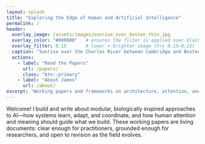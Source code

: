 ```yaml
---
layout: splash
title: "Exploring the Edge of Human and Artificial Intelligence"
permalink: /
header:
  overlay_image: /assets/images/sunrise_over_boston_thin.jpg
  overlay_color: "#000000"   # ensures the filter is applied over black, not theme default
  overlay_filter: 0.15       # lower = brighter image (try 0.15–0.22)
  caption: "Sunrise over the Charles River between Cambridge and Boston"
  actions:
    - label: "Read the Papers"
      url: /papers/
      class: "btn--primary"
    - label: "About James"
      url: /about/
excerpt: "Working papers and frameworks on architecture, attention, and the pursuit of wisdom in machine intelligence."
---
```


<style>
/* Keep your shallower hero as before */
.page__hero--overlay {
  min-height: 35vh !important;
  height: auto !important;
  background-position: center 35% !important;
  background-size: cover !important;
  padding-top: 1.75rem !important;
  padding-bottom: 0rem !important;
}

/* 🎯 Move the subtitle down relative to the title */
.page__hero--overlay .page__lead {
  margin-top: 16rem !important;      /* increase to push subtitle lower */
  margin-bottom: 0rem !important;   /* adds some space before buttons */
}

/* 🎯 Move the Read the Papers / About James buttons down as a group */
.page__hero--overlay .page__actions {
  margin-top: 0rem !important;    /* increase if you want more separation */
}

/* Ensure the buttons stay vertically inside the hero */
.page__hero--overlay .page__actions .btn {
  position: relative !important;
  top: 0 !important;
}

/* ✅ Tablet & Mobile overrides */
@media (max-width: 992px) {
  .page__hero--overlay {
    min-height: 40vh !important;              /* a bit taller for mobile */
    background-position: center 30% !important;
    padding-top: 1.0rem !important;           /* small breathing space above */
    padding-bottom: 2rem !important;
  }
  .page__hero--overlay .page__lead {
    margin-top: 16rem !important;           /* maintain visible gap under title */
    margin-bottom: 0rem !important;
  }
  .page__hero--overlay .page__actions {
    margin-top: 2.25rem !important;           /* keep buttons separated */
  }
}

/* ✅ Very small screens (e.g., phones <600px) */
@media (max-width: 600px) {
  .page__hero--overlay {
    min-height: 40vh !important;              /* ensure room for all text */
    background-position: center 30% !important;
  }
  .page__hero--overlay .page__lead {
    margin-top: 20rem !important;
  }
}
</style>

Welcome! I build and write about modular, biologically inspired approaches to AI—how systems learn, adapt, and coordinate, and how human attention and meaning should guide what we build. These working papers are living documents: clear enough for practitioners, grounded enough for researchers, and open to revision as the field evolves.
